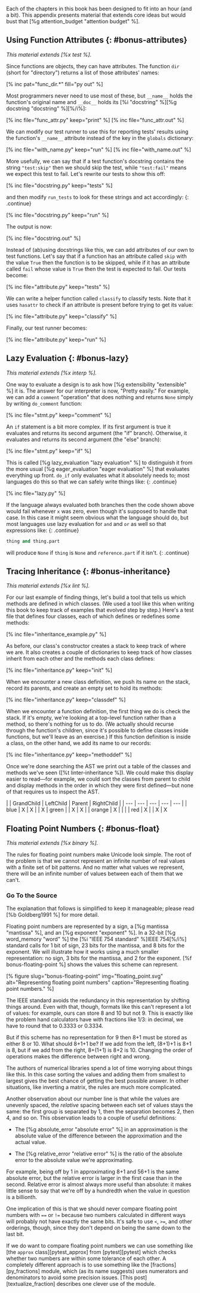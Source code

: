 Each of the chapters in this book has been designed to fit into an hour (and a bit).
This appendix presents material that extends core ideas
but would bust that [%g attention_budget "attention budget" %].

## Using Function Attributes {: #bonus-attributes}

*This material extends [%x test %].*

Since functions are objects,
they can have attributes.
The function `dir` (short for "directory") returns a list of those attributes' names:

[% inc pat="func_dir.*" fill="py out" %]

Most programmers never need to use most of these,
but `__name__` holds the function's original name
and `__doc__` holds its [%i "docstring" %][%g docstring "docstring" %][%/i%]:

[% inc file="func_attr.py" keep="print" %]
[% inc file="func_attr.out" %]

We can modify our test runner to use this for reporting tests' results
using the function's `__name__` attribute
instead of the key in the `globals` dictionary:

[% inc file="with_name.py" keep="run" %]
[% inc file="with_name.out" %]

More usefully,
we can say that if a test function's docstring contains the string `"test:skip"`
then we should skip the test,
while `"test:fail"` means we expect this test to fail.
Let's rewrite our tests to show this off:

[% inc file="docstring.py" keep="tests" %]

and then modify `run_tests` to look for these strings and act accordingly:
{: .continue}

[% inc file="docstring.py" keep="run" %]

The output is now:

[% inc file="docstring.out" %]

Instead of (ab)using docstrings like this,
we can add attributes of our own to test functions.
Let's say that if a function has an attribute called `skip` with the value `True`
then the function is to be skipped,
while if it has an attribute called `fail` whose value is `True`
then the test is expected to fail.
Our tests become:

[% inc file="attribute.py" keep="tests" %]

We can write a helper function called `classify` to classify tests.
Note that it uses `hasattr` to check if an attribute is present
before trying to get its value:

[% inc file="attribute.py" keep="classify" %]

Finally,
our test runner becomes:

[% inc file="attribute.py" keep="run" %]

## Lazy Evaluation {: #bonus-lazy}

*This material extends [%x interp %].*

One way to evaluate a design is to ask how [%g extensibility "extensible" %] it is.
The answer for our interpreter is now, "Pretty easily."
For example,
we can add a `comment` "operation" that does nothing and returns `None`
simply by writing `do_comment` function:

[% inc file="stmt.py" keep="comment" %]

An `if` statement is a bit more complex.
If its first argument is true it evaluates and returns its second argument
(the "if" branch).
Otherwise,
it evaluates and returns its second argument (the "else" branch):

[% inc file="stmt.py" keep="if" %]

This is called [%g lazy_evaluation "lazy evaluation" %]
to distinguish it from the more usual [%g eager_evaluation "eager evaluation" %]
that evaluates everything up front.
`do_if` only evaluates what it absolutely needs to;
most languages do this so that we can safely write things like:
{: .continue}

[% inc file="lazy.py" %]

If the language always evaluated both branches
then the code shown above would fail whenever `x` was zero,
even though it's supposed to handle that case.
In this case it might seem obvious what the language should do,
but most languages use lazy evaluation for `and` and `or` as well
so that expressions like:
{: .continue}

```python
thing and thing.part
```

will produce `None` if `thing` is `None`
and `reference.part` if it isn't.
{: .continue}

## Tracing Inheritance {: #bonus-inheritance}

*This material extends [%x lint %].*

For our last example of finding things,
let's build a tool that tells us which methods are defined in which classes.
(We used a tool like this when writing this book
to keep track of examples that evolved step by step.)
Here's a test file that defines four classes,
each of which defines or redefines some methods:

[% inc file="inheritance_example.py" %]

As before,
our class's constructor creates a stack to keep track of where we are.
It also creates a couple of dictionaries to keep track of
how classes inherit from each other
and the methods each class defines:

[% inc file="inheritance.py" keep="init" %]

When we encounter a new class definition,
we push its name on the stack,
record its parents,
and create an empty set to hold its methods:

[% inc file="inheritance.py" keep="classdef" %]

When we encounter a function definition,
the first thing we do is check the stack.
If it's empty,
we're looking at a top-level function rather than a method,
so there's nothing for us to do.
(We actually should recurse through the function's children,
since it's possible to define classes inside functions,
but we'll leave as an exercise.)
If this function definition is inside a class,
on the other hand,
we add its name to our records:

[% inc file="inheritance.py" keep="methoddef" %]

Once we're done searching the AST we print out a table
of the classes and methods we've seen ([%t linter-inheritance %]).
We could make this display easier to read—for example,
we could sort the classes from parent to child
and display methods in the order in which they were first defined—but
none of that requires us to inspect the AST.

<div class="table" id="linter-inheritance" caption="Inheritance and methods" markdown="1">
| | GrandChild | LeftChild | Parent | RightChild |
| --- | --- | --- | --- | --- |
| blue | X | X |   | X
| green |   | X | X |
| orange | X |   |   |
| red | X |   | X | X
</div>

## Floating Point Numbers {: #bonus-float}

*This material extends [%x binary %].*

The rules for floating point numbers make Unicode look simple.
The root of the problem is that
we cannot represent an infinite number of real values
with a finite set of bit patterns.
And no matter what values we represent,
there will be an infinite number of values between each of them that we can't.

<div class="callout" markdown="1">

### Go To the Source

The explanation that follows is simplified to keep it manageable;
please read [%b Goldberg1991 %] for more detail.

</div>

Floating point numbers are represented by a sign,
a [%g mantissa "mantissa" %],
and an [%g exponent "exponent" %].
In a 32-bit [%g word_memory "word" %]
the [%i "IEEE 754 standard" %]IEEE 754[%/i%] standard calls for 1 bit of sign,
23 bits for the mantissa,
and 8 bits for the exponent.
We will illustrate how it works using a much smaller representation:
no sign,
3 bits for the mantissa,
and 2 for the exponent.
[%f bonus-floating-point %] shows the values this scheme can represent.

[% figure
   slug="bonus-floating-point"
   img="floating_point.svg"
   alt="Representing floating point numbers"
   caption="Representing floating point numbers."
%]

The IEEE standard avoids the redundancy in this representation by shifting things around.
Even with that,
though,
formats like this can't represent a lot of values:
for example,
ours can store 8 and 10 but not 9.
This is exactly like the problem hand calculators have
with fractions like 1/3:
in decimal, we have to round that to 0.3333 or 0.3334.

But if this scheme has no representation for 9
then 8+1 must be stored as either 8 or 10.
What should 8+1+1 be?
If we add from the left,
(8+1)+1 is 8+1 is 8,
but if we add from the right,
8+(1+1) is 8+2 is 10.
Changing the order of operations makes the difference between right and wrong.

The authors of numerical libraries spend a lot of time worrying about things like this.
In this case
sorting the values and adding them from smallest to largest
gives the best chance of getting the best possible answer.
In other situations,
like inverting a matrix, the rules are much more complicated.

Another observation about our number line is that
while the values are unevenly spaced,
the *relative* spacing between each set of values stays the same:
the first group is separated by 1,
then the separation becomes 2,
then 4,
and so on.
This observation leads to a couple of useful definitions:

-   The [%g absolute_error "absolute error" %] in an approximation
    is the absolute value of the difference
    between the approximation and the actual value.

-   The [%g relative_error "relative error" %]
    is the ratio of the absolute error
    to the absolute value we're approximating.

For example,
being off by 1 in approximating 8+1 and 56+1 is the same absolute error,
but the relative error is larger in the first case than in the second.
Relative error is almost always more useful than absolute:
it makes little sense to say that we're off by a hundredth
when the value in question is a billionth.

One implication of this is that
we should never compare floating point numbers with `==` or `!=`
because two numbers calculated in different ways
will probably not have exactly the same bits.
It's safe to use `<`, `>=`, and other orderings,
though,
since they don't depend on being the same down to the last bit.

If we do want to compare floating point numbers
we can use something like [the `approx` class][pytest_approx] from [pytest][pytest]
which checks whether two numbers are within some tolerance of each other.
A completely different approach is to use something like
the [fractions][py_fractions] module,
which (as its name suggests) uses numerators and denominators
to avoid some precision issues.
[This post][textualize_fraction] describes one clever use of the module.
